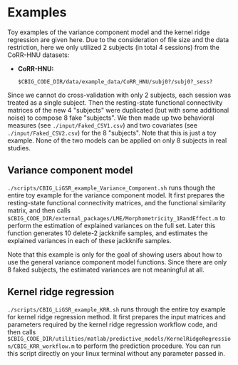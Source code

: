 # Examples

Toy examples of the variance component model and the kernel ridge regression are given here. 
Due to the consideration of file size and the data restriction, here we only utilized 2 subjects (in total 4 sessions) from the CoRR-HNU datasets:
+ **CoRR-HNU:**
  
  `$CBIG_CODE_DIR/data/example_data/CoRR_HNU/subj0?/subj0?_sess?`
  
Since we cannot do cross-validation with only 2 subjects, each session was treated as a single subject. Then the resting-state functional connectivity matrices of the new 4 "subjects" were duplicated (but with some additional noise) to compose 8 fake "subjects". We then made up two behavioral measures (see `./input/Faked_CSV1.csv`) and two covariates (see `./input/Faked_CSV2.csv`) for the 8 "subjects". Note that this is just a toy example. None of the two models can be applied on only 8 subjects in real studies.

## Variance component model

`./scripts/CBIG_LiGSR_example_Variance_Component.sh` runs though the entire toy example for the variance component model. It first prepares the resting-state functional connectivity matrices, and the functional similarity matrix, and then calls `$CBIG_CODE_DIR/external_packages/LME/Morphometricity_1RandEffect.m` to perform the estimation of explained variances on the full set. Later this function generates 10 delete-2 jackknife samples, and estimates the explained variances in each of these jackknife samples.

Note that this example is only for the goal of showing users about how to use the general variance component model functions. Since there are only 8 faked subjects, the estimated variances are not meaningful at all.

## Kernel ridge regression

`./scripts/CBIG_LiGSR_example_KRR.sh` runs through the entire toy example for kernel ridge regression method. It first prepares the input matrices and parameters required by the kernel ridge regression workflow code, and then calls `$CBIG_CODE_DIR/utilities/matlab/predictive_models/KernelRidgeRegression/CBIG_KRR_workflow.m` to perform the prediction procedure. You can run this script directly on your linux terminal without any parameter passed in.
